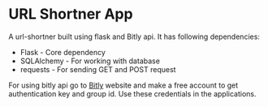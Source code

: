 # URL Shortner App

A url-shortner built using flask and Bitly api. It has following dependencies:

* Flask - Core dependency
* SQLAlchemy - For working with database
* requests - For sending GET and POST request

For using bitly api go to [Bitly](https://bitly.com/) 
website and make a free account to get authentication key and group id. Use these credentials in the applications.


